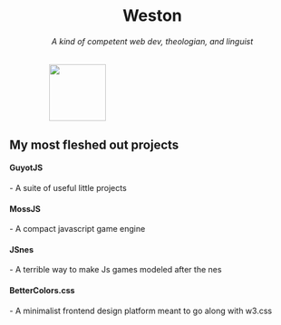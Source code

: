 <h1 align="center">Weston</h1>
<h6 align="center">A kind of competent web dev, theologian, and linguist</h6>
<p align="left">
  &emsp;&emsp;&emsp;&emsp;&emsp;<img align="center" src="https://classicmc-studios.github.io/guyot/duck.png" width="100" height="100"/>
</p>
<h2>My most fleshed out projects</h2>

<h4>GuyotJS</h4>
- A suite of useful little projects

<h4>MossJS</h4>
- A compact javascript game engine

<h4>JSnes</h4>
- A terrible way to make Js games modeled after the nes

<h4>BetterColors.css</h4>
- A minimalist frontend design platform meant to go along with w3.css
